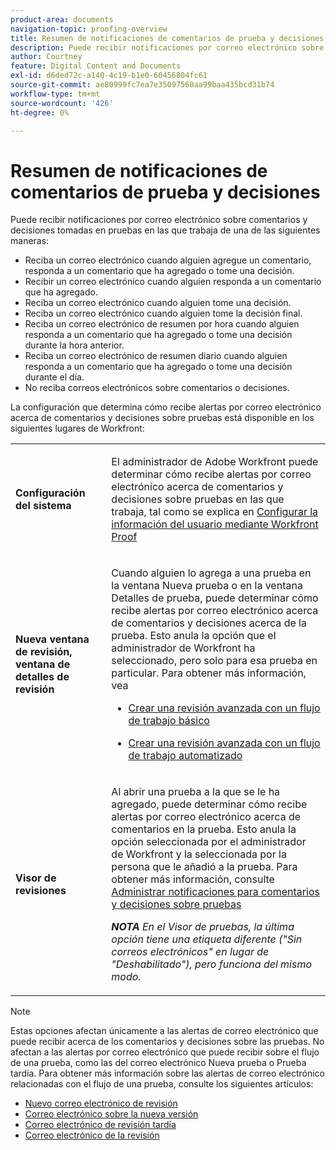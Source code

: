 ```yaml
---
product-area: documents
navigation-topic: proofing-overview
title: Resumen de notificaciones de comentarios de prueba y decisiones
description: Puede recibir notificaciones por correo electrónico sobre comentarios y decisiones tomadas en pruebas en las que trabaja.
author: Courtney
feature: Digital Content and Documents
exl-id: d6ded72c-a140-4c19-b1e0-60456804fc61
source-git-commit: ae80999fc7ea7e35097560aa99baa435bcd31b74
workflow-type: tm+mt
source-wordcount: '426'
ht-degree: 0%

---
```


# Resumen de notificaciones de comentarios de prueba y decisiones

Puede recibir notificaciones por correo electrónico sobre comentarios y decisiones tomadas en pruebas en las que trabaja de una de las siguientes maneras:

* Reciba un correo electrónico cuando alguien agregue un comentario, responda a un comentario que ha agregado o tome una decisión.
* Recibir un correo electrónico cuando alguien responda a un comentario que ha agregado.
* Reciba un correo electrónico cuando alguien tome una decisión.
* Reciba un correo electrónico cuando alguien tome la decisión final.
* Reciba un correo electrónico de resumen por hora cuando alguien responda a un comentario que ha agregado o tome una decisión durante la hora anterior.
* Reciba un correo electrónico de resumen diario cuando alguien responda a un comentario que ha agregado o tome una decisión durante el día.
* No reciba correos electrónicos sobre comentarios o decisiones.

La configuración que determina cómo recibe alertas por correo electrónico acerca de comentarios y decisiones sobre pruebas está disponible en los siguientes lugares de Workfront:

<table cellpadding="10" cellspacing="0"> 
 <tbody> 
  <tr> 
   <td role="rowheader"> <p><span class="wysiwyg-font-size-medium"><strong>Configuración del sistema</strong></span> </p> </td> 
   <td> <p><span class="wysiwyg-font-size-medium">El administrador de Adobe Workfront puede determinar cómo recibe alertas por correo electrónico acerca de comentarios y decisiones sobre pruebas en las que trabaja, tal como se explica en <a href="../../../workfront-proof/wp-mnguserscontacts/users/configure-user-info.md" class="MCXref xref">Configurar la información del usuario mediante Workfront Proof</a></span> </p> </td> 
  </tr> 
  <tr> 
   <td role="rowheader"> <p><span class="wysiwyg-font-size-medium"><strong>Nueva ventana de revisión, ventana de detalles de revisión</strong></span> </p> </td> 
   <td> <p><span class="wysiwyg-font-size-medium">Cuando alguien lo agrega a una prueba en la ventana Nueva prueba o en la ventana Detalles de prueba, puede determinar cómo recibe alertas por correo electrónico acerca de comentarios y decisiones acerca de la prueba. Esto anula la opción que el administrador de Workfront ha seleccionado, pero solo para esa prueba en particular. Para obtener más información, vea </span> </p> 
    <ul> 
     <li> <p><a href="../../../review-and-approve-work/proofing/creating-proofs-within-workfront/configure-basic-proof-workflow.md" class="MCXref xref">Crear una revisión avanzada con un flujo de trabajo básico</a> </p> </li> 
     <li> <p><a href="../../../review-and-approve-work/proofing/creating-proofs-within-workfront/create-automated-proof-workflow.md" class="MCXref xref">Crear una revisión avanzada con un flujo de trabajo automatizado</a> </p> </li> 
    </ul> </td> 
  </tr> 
  <tr> 
   <td role="rowheader"> <p><span class="wysiwyg-font-size-medium"><strong>Visor de revisiones</strong></span> </p> </td> 
   <td> <p><span class="wysiwyg-font-size-medium">Al abrir una prueba a la que se le ha agregado, puede determinar cómo recibe alertas por correo electrónico acerca de comentarios en la prueba. Esto anula la opción seleccionada por el administrador de Workfront y la seleccionada por la persona que le añadió a la prueba. Para obtener más información, consulte <a href="../../../review-and-approve-work/proofing/reviewing-proofs-within-workfront/manage-notifications-for-proof-comments.md" class="MCXref xref">Administrar notificaciones para comentarios y decisiones sobre pruebas</a></span> </p> <p><span class="wysiwyg-font-size-medium"><em><strong>NOTA</strong> En el Visor de pruebas, la última opción tiene una etiqueta diferente ("Sin correos electrónicos" en lugar de "Deshabilitado"), pero funciona del mismo modo.</em></span> </p> </td> 
  </tr> 
 </tbody> 
</table>

>[!NOTE]
>
>Estas opciones afectan únicamente a las alertas de correo electrónico que puede recibir acerca de los comentarios y decisiones sobre las pruebas. No afectan a las alertas por correo electrónico que puede recibir sobre el flujo de una prueba, como las del correo electrónico Nueva prueba o Prueba tardía. Para obtener más información sobre las alertas de correo electrónico relacionadas con el flujo de una prueba, consulte los siguientes artículos:
>
>* [Nuevo correo electrónico de revisión](../../../workfront-proof/wp-emailsntfctns/proof-notifications-and-reminders/new-proof-email.md)
>* [Correo electrónico sobre la nueva versión](../../../workfront-proof/wp-emailsntfctns/proof-notifications-and-reminders/new-version-email.md)
>* [Correo electrónico de revisión tardía](../../../workfront-proof/wp-emailsntfctns/proof-notifications-and-reminders/late-proof-email.md)
>* [Correo electrónico de la revisión](../../../workfront-proof/wp-emailsntfctns/proof-notifications-and-reminders/proof-made-email.md)

